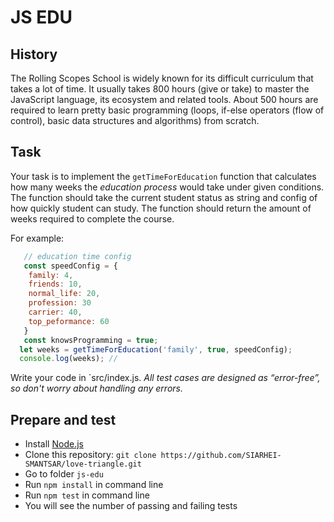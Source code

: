 # JS EDU

## History
The Rolling Scopes School is widely known for its difficult curriculum that takes a lot of time. It usually takes 800 hours (give or take) to master the JavaScript language, its ecosystem and related tools. About 500 hours are required to learn pretty basic programming (loops, if-else operators (flow of control), basic data structures and algorithms) from scratch.

## Task
Your task is to implement the `getTimeForEducation` function that calculates how many weeks the *education process* would take under given conditions. The function should take the current student status as string and config of how quickly student can study. The function should return the amount of weeks required to complete the course.

For example:
```js
   // education time config
   const speedConfig = {
    family: 4,
    friends: 10,
    normal_life: 20,
    profession: 30
    carrier: 40,
    top_peformance: 60
   }
   const knowsProgramming = true;
  let weeks = getTimeForEducation('family', true, speedConfig);
  console.log(weeks); // 
```

Write your code in `src/index.js.
*All test cases are designed as “error-free”, so don't worry about handling any errors.*


## Prepare and test

- Install [Node.js](https://nodejs.org/en/)
- Clone this repository: `git clone https://github.com/SIARHEI-SMANTSAR/love-triangle.git`
- Go to folder `js-edu`
- Run `npm install` in command line
- Run `npm test` in command line
- You will see the number of passing and failing tests

